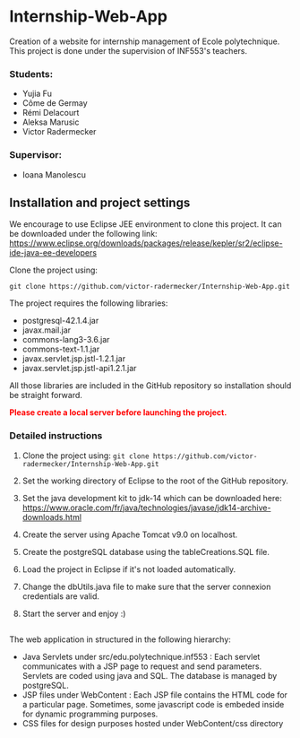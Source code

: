 # Internship-Web-App
Creation of a website for internship management of Ecole polytechnique. This project is done under the supervision of INF553's teachers.

### Students:
- Yujia Fu
- Côme de Germay
- Rémi Delacourt 
- Aleksa Marusic
- Victor Radermecker

### Supervisor:
- Ioana Manolescu


## Installation and project settings


We encourage to use Eclipse JEE environment to clone this project. It can be downloaded under the following link: https://www.eclipse.org/downloads/packages/release/kepler/sr2/eclipse-ide-java-ee-developers

Clone the project using:

`git clone https://github.com/victor-radermecker/Internship-Web-App.git`

The project requires the following libraries:

- postgresql-42.1.4.jar
- javax.mail.jar
- commons-lang3-3.6.jar
- commons-text-1.1.jar
- javax.servlet.jsp.jstl-1.2.1.jar
- javax.servlet.jsp.jstl-api1.2.1.jar

All those libraries are included in the GitHub repository so installation should be straight forward.

<span style="color:red"> **Please create a local server before launching the project.** </span>


### Detailed instructions

1. Clone the project using: 
`git clone https://github.com/victor-radermecker/Internship-Web-App.git`

2. Set the working directory of Eclipse to the root of the GitHub repository.

3. Set the java development kit to jdk-14 which can be downloaded here: https://www.oracle.com/fr/java/technologies/javase/jdk14-archive-downloads.html

4. Create the server using Apache Tomcat v9.0 on localhost.

5. Create the postgreSQL database using the tableCreations.SQL file. 

6. Load the project in Eclipse if it's not loaded automatically.

7. Change the dbUtils.java file to make sure that the server connexion credentials are valid.

8. Start the server and enjoy :)




## 


The web application in structured in the following hierarchy:
- Java Servlets under src/edu.polytechnique.inf553 : Each servlet communicates with a JSP page to request and send parameters. Servlets are coded using java and SQL. The database is managed by postgreSQL.
- JSP files under WebContent : Each JSP file contains the HTML code for a particular page. Sometimes, some javascript code is embeded inside for dynamic programming purposes.
- CSS files for design purposes hosted under WebContent/css directory






